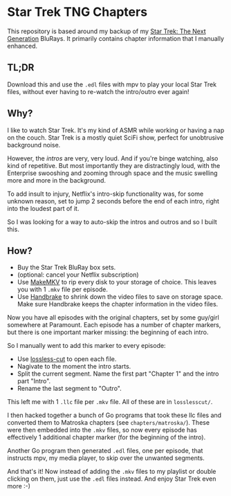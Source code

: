 # Star Trek TNG Chapters

This repository is based around my backup of my
[Star Trek: The Next Generation](https://en.wikipedia.org/wiki/Star_Trek:_The_Next_Generation) BluRays.
It primarily contains chapter information that I manually enhanced.

## TL;DR

Download this and use the `.edl` files with mpv to play your local Star Trek files, without
ever having to re-watch the intro/outro ever again!

## Why?

I like to watch Star Trek. It's my kind of ASMR while working or having a nap on the
couch. Star Trek is a mostly quiet SciFi show, perfect for unobtrusive background noise.

However, the _intros_ are very, very loud. And if you're binge watching, also kind of
repetitive. But most importantly they are distractingly loud, with the Enterprise swooshing
and zooming through space and the music swelling more and more in the background.

To add insult to injury, Netflix's intro-skip functionality was, for some unknown reason,
set to jump 2 seconds before the end of each intro, right into the loudest part of it.

So I was looking for a way to auto-skip the intros and outros and so I built this.

## How?

* Buy the Star Trek BluRay box sets.
* (optional: cancel your Netflix subscription)
* Use [MakeMKV](https://makemkv.com/) to rip every disk to your storage of choice.
  This leaves you with 1 `.mkv` file per episode.
* Use [Handbrake](https://handbrake.fr/) to shrink down the video files to save on storage space.
  Make sure Handbrake keeps the chapter information in the video files.

Now you have all episodes with the original chapters, set by some guy/girl somewhere at Paramount.
Each episode has a number of chapter markers, but there is one important marker missing: the
beginning of each intro.

So I manually went to add this marker to every episode:

* Use [lossless-cut](https://github.com/mifi/lossless-cut) to open each file.
* Nagivate to the moment the intro starts.
* Split the current segment. Name the first part "Chapter 1" and the intro part "Intro".
* Rename the last segment to "Outro".

This left me with 1 `.llc` file per `.mkv` file. All of these are in `losslesscut/`.

I then hacked together a bunch of Go programs that took these llc files and converted them to
Matroska chapters (see `chapters/matroska/`). These were then embedded into the `.mkv` files,
so now every episode has effectively 1 additional chapter marker (for the beginning of the intro).

Another Go program then generated `.edl` files, one per episode, that instructs mpv, my media
player, to skip over the unwanted segments.

And that's it! Now instead of adding the `.mkv` files to my playlist or double clicking on them,
just use the `.edl` files instead. And enjoy Star Trek even more :-)
